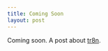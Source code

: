```yaml
---
title: Coming Soon
layout: post
---
```


Coming soon. A post about [tr8n](https://github.com/berk/tr8n).

